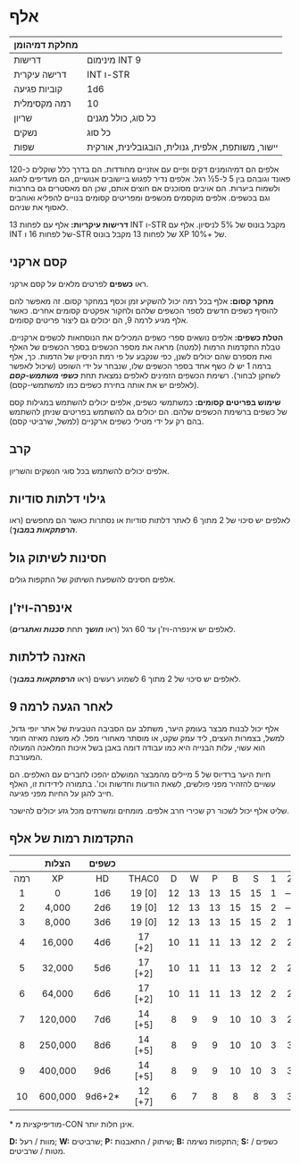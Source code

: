 # אלף

| מחלקת דמיהומן |                                                     |
| --------------- | --------------------------------------------------- |
| דרישות    | מינימום INT 9                                       |
| דרישה עיקרית | INT ו-STR                                         |
| קוביות פגיעה        | 1d6                                                 |
| רמה מקסימלית   | 10                                                  |
| שריון          | כל סוג, כולל מגנים                              |
| נשקים         | כל סוג                                                 |
| שפות       | יישור, משותפת, אלפית, גנולית, הובגובלינית, אורקית |

אלפים הם דמיהומנים דקים ופיים עם אוזניים מחודדות. הם בדרך כלל שוקלים כ-120 פאונד וגובהם בין 5 ל-5½ רגל. אלפים נדיר לפגוש ביישובים אנושיים, הם מעדיפים לחגוג ולשמוח ביערות. הם אויבים מסוכנים אם חוצים אותם, שכן הם מאסטרים גם בחרבות וגם בכשפים. אלפים מוקסמים מכשפים ומפריטים קסומים בנויים להפליא ואוהבים לאסוף את שניהם.

**דרישות עיקריות:** אלף עם לפחות 13 INT ו-STR מקבל בונוס של 5% לניסיון. אלף עם INT של לפחות 16 ו-STR של לפחות 13 מקבל בונוס XP של +10%.

## קסם ארקני

ראו **כשפים** לפרטים מלאים על קסם ארקני.

**מחקר קסום:** אלף בכל רמה יכול להשקיע זמן וכסף במחקר קסום. זה מאפשר להם להוסיף כשפים חדשים לספר הכשפים שלהם ולחקור אפקטים קסומים אחרים. כאשר אלף מגיע לרמה 9, הם יכולים גם ליצור פריטים קסומים.

**הטלת כשפים:** אלפים נושאים ספרי כשפים המכילים את הנוסחאות לכשפים ארקניים. טבלת התקדמות הרמות (למטה) מראה את מספר הכשפים בספר הכשפים של האלף ואת מספרם שהם יכולים לשנן, כפי שנקבע על פי רמת הניסיון של הדמות. כך, אלף ברמה 1 יש לו כשף אחד בספר הכשפים שלו, שנבחר על ידי השופט (שיכול לאפשר לשחקן לבחור). רשימת הכשפים הזמינים לאלפים נמצאת תחת ***כשפי משתמש-קסם*** (לאלפים יש את אותה בחירת כשפים כמו למשתמשי-קסם).

**שימוש בפריטים קסומים:** כמשתמשי כשפים, אלפים יכולים להשתמש במגילות קסם של כשפים ברשימת הכשפים שלהם. הם יכולים גם להשתמש בפריטים שניתן להשתמש בהם רק על ידי מטילי כשפים ארקניים (למשל, שרביטי קסם).

## קרב

אלפים יכולים להשתמש בכל סוגי הנשקים והשריון.

## גילוי דלתות סודיות

לאלפים יש סיכוי של 2 מתוך 6 לאתר דלתות סודיות או נסתרות כאשר הם מחפשים (ראו ***הרפתקאות במבוך***).

## חסינות לשיתוק גול

אלפים חסינים להשפעת השיתוק של התקפות גולים.

## אינפרה-ויז'ן

לאלפים יש אינפרה-ויז'ן עד 60 רגל (ראו ***חושך*** תחת ***סכנות ואתגרים***).

## האזנה לדלתות

לאלפים יש סיכוי של 2 מתוך 6 לשמוע רעשים (ראו ***הרפתקאות במבוך***).

## לאחר הגעה לרמה 9

אלף יכול לבנות מבצר בעומק היער, משתלב עם הסביבה הטבעית של אתר יופי גדול, למשל, בצמרות העצים, ליד עמק שקט, או מוסתר מאחורי מפל. לא משנה מאיזה חומר הוא עשוי, עלות הבנייה היא כמו עבודה דומה באבן בשל איכות המלאכה המעולה המעורבת.

חיות היער ברדיוס של 5 מיילים מהמבצר המושלם יהפכו לחברים עם האלפים. הם עשויים להזהיר מפני פולשים, לשאת הודעות וחדשות וכו'. בתמורה לידידות זו, האלף חייב להגן על החיות מפני פגיעה.

שליט אלף יכול לשכור רק שכירי חרב אלפים. מומחים ומשרתים מכל גזע יכולים להישכר.

## התקדמות רמות של אלף

|       | הצלות | כשפים |         |      |      |      |      |      |      |      |      |      |      |
| :---: | :-----------: | :----: | :-----: | :--: | :--: | :--: | :--: | :--: | :--: | :--: | :--: | :--: | :--: |
| רמה |      XP       |   HD   |  THAC0  |  D   |  W   |  P   |  B   |  S   |  1   |  2   |  3   |  4   |  5   |
|   1   |       0       |  1d6   | 19 [0]  |  12  |  13  |  13  |  15  |  15  |  1   |  —   |  —   |  —   |  —   |
|   2   |     4,000     |  2d6   | 19 [0]  |  12  |  13  |  13  |  15  |  15  |  2   |  —   |  —   |  —   |  —   |
|   3   |     8,000     |  3d6   | 19 [0]  |  12  |  13  |  13  |  15  |  15  |  2   |  1   |  —   |  —   |  —   |
|   4   |    16,000     |  4d6   | 17 [+2] |  10  |  11  |  11  |  13  |  12  |  2   |  2   |  —   |  —   |  —   |
|   5   |    32,000     |  5d6   | 17 [+2] |  10  |  11  |  11  |  13  |  12  |  2   |  2   |  1   |  —   |  —   |
|   6   |    64,000     |  6d6   | 17 [+2] |  10  |  11  |  11  |  13  |  12  |  2   |  2   |  2   |  —   |  —   |
|   7   |    120,000    |  7d6   | 14 [+5] |  8   |  9   |  9   |  10  |  10  |  3   |  2   |  2   |  1   |  —   |
|   8   |    250,000    |  8d6   | 14 [+5] |  8   |  9   |  9   |  10  |  10  |  3   |  3   |  2   |  2   |  —   |
|   9   |    400,000    |  9d6   | 14 [+5] |  8   |  9   |  9   |  10  |  10  |  3   |  3   |  3   |  2   |  1   |
|  10   |    600,000    | 9d6+2* | 12 [+7] |  6   |  7   |  8   |  8   |  8   |  3   |  3   |  3   |  3   |  2   |

\* מודיפיקציות מ-CON אינן חלות יותר.

**D:** מוות / רעל; **W:** שרביטים; **P:** שיתוק / התאבנות; **B:** התקפות נשימה; **S:** כשפים / מטות / שרביטים.